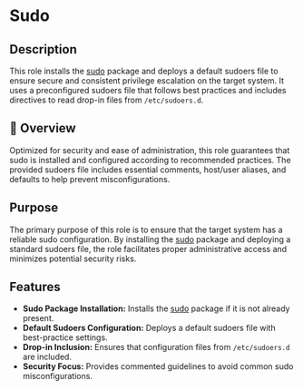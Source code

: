 # Sudo

## Description

This role installs the [sudo](https://en.wikipedia.org/wiki/Sudo) package and deploys a default sudoers file to ensure secure and consistent privilege escalation on the target system. It uses a preconfigured sudoers file that follows best practices and includes directives to read drop-in files from `/etc/sudoers.d`.

## 📌 Overview

Optimized for security and ease of administration, this role guarantees that sudo is installed and configured according to recommended practices. The provided sudoers file includes essential comments, host/user aliases, and defaults to help prevent misconfigurations.

## Purpose

The primary purpose of this role is to ensure that the target system has a reliable sudo configuration. By installing the [sudo](https://en.wikipedia.org/wiki/Sudo) package and deploying a standard sudoers file, the role facilitates proper administrative access and minimizes potential security risks.

## Features

- **Sudo Package Installation:** Installs the [sudo](https://en.wikipedia.org/wiki/Sudo) package if it is not already present.
- **Default Sudoers Configuration:** Deploys a default sudoers file with best-practice settings.
- **Drop-in Inclusion:** Ensures that configuration files from `/etc/sudoers.d` are included.
- **Security Focus:** Provides commented guidelines to avoid common sudo misconfigurations.
